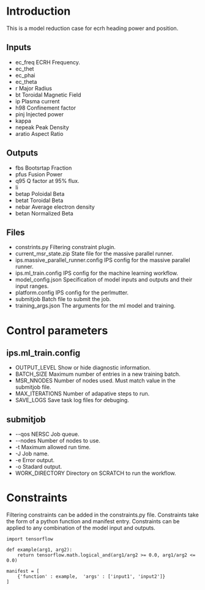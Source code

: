 # Introduction

This is a model reduction case for ecrh heading power and position.

## Inputs
* ec_freq ECRH Frequency.
* ec_thet 
* ec_phai
* ec_theta
* r Major Radius
* bt Toroidal Magnetic Field
* ip Plasma current
* h98 Confinement factor
* pinj Injected power
* kappa 
* nepeak Peak Density
* aratio Aspect Ratio

## Outputs
* fbs Bootsrtap Fraction
* pfus Fusion Power
* q95 Q factor at 95% flux.
* li
* betap Poloidal Beta
* betat Toroidal Beta
* nebar Average electron density
* betan Normalized Beta

## Files

* constrints.py Filtering constraint plugin.
* current_msr_state.zip State file for the massive parallel runner.
* ips.massive_parallel_runner.config IPS config for the massive parallel runner.
* ips.ml_train.config IPS config for the machine learning workflow.
* model_config.json Specification of model inputs and outputs and their input ranges.
* platform.config IPS config for the perlmutter.
* submitjob Batch file to submit the job.
* training_args.json The arguments for the ml model and training.

# Control parameters

## ips.ml_train.config

* OUTPUT_LEVEL Show or hide diagnostic information.
* BATCH_SIZE Maximum number of entries in a new training batch.
* MSR_NNODES Number of nodes used. Must match value in the submitjob file.
* MAX_ITERATIONS Number of adapative steps to run.
* SAVE_LOGS Save task log files for debuging.

## submitjob

* --qos NERSC Job queue.
* --nodes Number of nodes to use.
* -t Maximum allowed run time.
* -J Job name.
* -e Error output.
* -o Stadard output.
* WORK_DIRECTORY Directory on SCRATCH to run the workflow.

# Constraints

Filtering constraints can be added in the constraints.py file. Constraints take
the form of a python function and manifest entry. Constraints can be applied to 
any combination of the model input and outputs.

```
import tensorflow

def example(arg1, arg2):
    return tensorflow.math.logical_and(arg1/arg2 >= 0.0, arg1/arg2 <= 0.0)

manifest = [
    {'function' : example,  'args' : ['input1', 'input2']}
]
```
